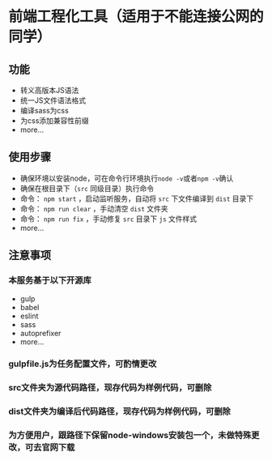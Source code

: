 # 前端工程化工具（适用于不能连接公网的同学）
## 功能
- 转义高版本JS语法
- 统一JS文件语法格式
- 编译sass为css
- 为css添加兼容性前缀
- more...
## 使用步骤
- 确保环境以安装node，可在命令行环境执行`node -v`或者`npm -v`确认
- 确保在根目录下（`src` 同级目录）执行命令
- 命令： `npm start` ，启动监听服务，自动将 `src` 下文件编译到 `dist` 目录下
- 命令： `npm run clear` ，手动清空 `dist` 文件夹
- 命令： `npm run fix` ，手动修复 `src` 目录下 `js` 文件样式
- more...
## 注意事项
### 本服务基于以下开源库
- gulp
- babel
- eslint
- sass
- autoprefixer
- more...
### gulpfile.js为任务配置文件，可酌情更改
### src文件夹为源代码路径，现存代码为样例代码，可删除
### dist文件夹为编译后代码路径，现存代码为样例代码，可删除
### 为方便用户，跟路径下保留node-windows安装包一个，未做特殊更改，可去官网下载
